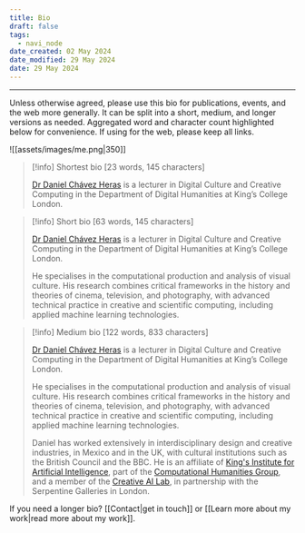 ```yaml
---
title: Bio
draft: false
tags:
  - navi_node
date_created: 02 May 2024
date_modified: 29 May 2024
date: 29 May 2024
---
```

---
Unless otherwise agreed, please use this bio for publications, events, and the web more generally. It can be split into a short, medium, and longer versions as needed. Aggregated word and character count highlighted below for convenience. If using for the web, please keep all links. 

![[assets/images/me.png|350]]



> [!info] Shortest bio
> \[23 words, 145 characters]
> 
> [Dr Daniel Chávez Heras](https://movingpixel.net/) is a lecturer in Digital Culture and Creative Computing in the Department of Digital Humanities at King’s College London. 

> [!info] Short bio
> \[63 words, 145 characters]
> 
>[Dr Daniel Chávez Heras](https://movingpixel.net/) is a lecturer in Digital Culture and Creative Computing in the Department of Digital Humanities at King’s College London.
>
>He specialises in the computational production and analysis of visual culture. His research combines critical frameworks in the history and theories of cinema, television, and photography, with advanced technical practice in creative and scientific computing, including applied machine learning technologies. 

> [!info] Medium bio
> \[122 words, 833 characters]
> 
>[Dr Daniel Chávez Heras](https://movingpixel.net/) is a lecturer in Digital Culture and Creative Computing in the Department of Digital Humanities at King’s College London.
>
>He specialises in the computational production and analysis of visual culture. His research combines critical frameworks in the history and theories of cinema, television, and photography, with advanced technical practice in creative and scientific computing, including applied machine learning technologies. 
>
>Daniel has worked extensively in interdisciplinary design and creative industries, in Mexico and in the UK, with cultural institutions such as the British Council and the BBC. He is an affiliate of [King's Institute for Artificial Intelligence](https://www.kcl.ac.uk/ai), part of the [Computational Humanities Group](https://www.kcl.ac.uk/research/computational-humanities-research-group), and a member of the [Creative AI Lab](https://creative-ai.org/), in partnership with the Serpentine Galleries in London.

If you need a longer bio? [[Contact|get in touch]] or [[Learn more about my work|read more about my work]].